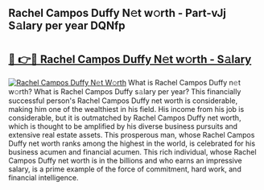 ## Rachel Campos Duffy N𝚎t w𝚘rth - Part-vJj S𝚊lary per year DQNfp

# <h2><a href="http://gc3n7t.nevu.top/?p=Rachel+Campos+Duffy">🔗 👉🔴 Rachel Campos Duffy N𝚎t w𝚘rth - S𝚊lary</a></h2>

[![Rachel Campos Duffy N𝚎t W𝚘rth](https://i.imgur.com/Oavwk0R.jpeg)](http://gc3n7t.nevu.top/?p=Rachel+Campos+Duffy)
What is Rachel Campos Duffy n𝚎t w𝚘rth? What is Rachel Campos Duffy s𝚊lary per year?
This financially successful person's Rachel Campos Duffy net worth is considerable, making him one of the wealthiest in his field. His income from his job is considerable, but it is outmatched by Rachel Campos Duffy net worth, which is thought to be amplified by his diverse business pursuits and extensive real estate assets. This prosperous man, whose Rachel Campos Duffy net worth ranks among the highest in the world, is celebrated for his business acumen and financial acumen. This rich individual, whose Rachel Campos Duffy net worth is in the billions and who earns an impressive salary, is a prime example of the force of commitment, hard work, and financial intelligence.
